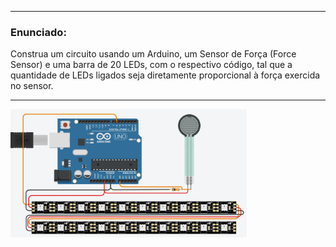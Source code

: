 ******
### Enunciado:
Construa um circuito usando um Arduino, um Sensor de Força (Force Sensor) e uma barra de 20 LEDs, com o respectivo código, tal que a quantidade de LEDs ligados seja diretamente proporcional à força exercida no sensor.
******

<img src="https://github.com/Trabalhos-PUC-PR/EXP3_AF05-SensorForca/blob/main/diagrama.png" width="75%" height="75%">
